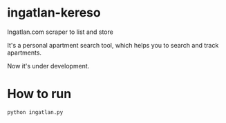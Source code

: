 # ingatlan-kereso
Ingatlan.com scraper to list and store 

It's a personal apartment search tool, which helps you to search and track apartments.

Now it's under development.

# How to run
`python ingatlan.py`
